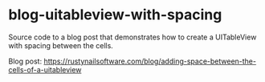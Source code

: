 # blog-uitableview-with-spacing

Source code to a blog post that demonstrates how to create a UITableView with spacing between the cells.

Blog post: https://rustynailsoftware.com/blog/adding-space-between-the-cells-of-a-uitableview
